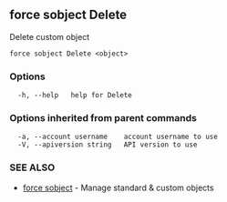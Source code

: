 ## force sobject Delete

Delete custom object

```
force sobject Delete <object>
```

### Options

```
  -h, --help   help for Delete
```

### Options inherited from parent commands

```
  -a, --account username    account username to use
  -V, --apiversion string   API version to use
```

### SEE ALSO

* [force sobject](force_sobject.md)	 - Manage standard & custom objects

